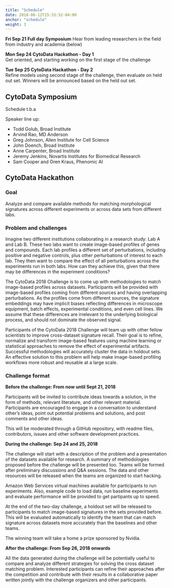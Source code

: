 ```yaml
---
title: "Schedule"
date: 2018-06-12T15:33:52-04:00
anchor: "schedule"
weight: 3
---
```


**Fri Sep 21 Full day Symposium**
Hear from leading researchers in the field from industry and academia (below)

**Mon Sep 24 CytoData Hackathon - Day 1**  
Get oriented, and starting working on the first stage of the challenge

**Tue Sep 25 CytoData Hackathon - Day 2**  
Refine models using second stage of the challenge, then evaluate on held out set. 
Winners will be announced based on the held out set.

## CytoData Symposium

Schedule t.b.a

Speaker line up:
- Todd Golub, Broad Institute
- Arvind Rao, MD Anderson
- Greg Johnson, Allen Institute for Cell Science
- John Doench, Broad Institute
- Anne Carpenter, Broad Institute
- Jeremy Jenkins, Novartis Institutes for Biomedical Research
- Sam Cooper and Oren Kraus, Phenomic AI

## CytoData Hackathon

### Goal
Analyze and compare available methods for matching morphological signatures across different experiments or across data sets from different labs.

### Problem and challenges
Imagine two different institutions collaborating in a research study: Lab A and Lab B. These two labs want to create image-based profiles of genes and compounds. Each lab profiles a different set of perturbations, including positive and negative controls, plus other perturbations of interest to each lab. They then want to compare the effect of all perturbations across the experiments run in both labs. How can they achieve this, given that there may be differences in the experiment conditions?

The CytoData 2018 Challenge is to come up with methodologies to match image-based profiles across datasets. Participants will be provided with image-based profiles coming from different sources and having overlapping perturbations. As the profiles come from different sources, the signature embeddings may have implicit biases reflecting differences in microscope equipment, batch effects, experimental conditions, and even cell lines. We assume that these differences are irrelevant to the underlying biological process, and should not dominate the observed signal.

Participants of the CytoData 2018 Challenge will team up with other fellow scientists to improve cross-dataset signature recall. Their goal is to refine, normalize and transform image-based features using machine learning or statistical approaches to remove the effect of experimental artifacts. Successful methodologies will accurately cluster the data in holdout sets. An effective solution to this problem will help make image-based profiling workflows more robust and reusable at a large scale.

### Challenge format

**Before the challenge: From now until Sept 21, 2018**

Participants will be invited to contribute ideas towards a solution, in the form of methods, relevant literature, and other relevant material. Participants are encouraged to engage in a conversation to understand other’s ideas, point out potential problems and solutions, and post comments and other ideas.

This will be moderated through a GitHub repository, with readme files, contributors, issues and other software development practices.

**During the challenge: Sep 24 and 25, 2018**

The challenge will start with a description of the problem and a presentation of the datasets available for research. A summary of methodologies proposed before the challenge will be presented too. Teams will be formed after preliminary discussions and Q&A sessions. The data and other resources will be released when the teams are organized to start hacking.

Amazon Web Services virtual machines available for participants to run experiments. Also, example code to load data, run baseline experiments and evaluate performance will be provided to get partipants up to speed.

At the end of the two-day challenge, a holdout set will be released to participants to match image-based signatures in the sets provided before. This will be evaluated automatically to identify the team that can match signature across datasets more accurately than the baselines and other teams. 

The winning team will take a home a prize sponsored by Nvidia. 

**After the challenge: From Sep 26, 2018 onwards**

All the data generated during the challenge will be potentially useful to compare and analyze different strategies for solving the cross dataset matching problem. Interested participants can refine their approaches after the competition and contribute with their results in a collaborative paper written jointly with the challenge organizers and other participants.

